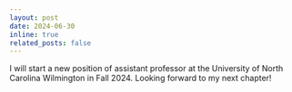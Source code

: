 ```yaml
---
layout: post
date: 2024-06-30
inline: true
related_posts: false
---
```


I will start a new position of assistant professor at the University of North Carolina Wilmington in Fall 2024. Looking forward to my next chapter!
